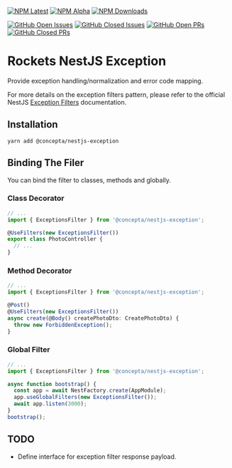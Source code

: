 [![NPM Latest](https://img.shields.io/npm/v/@concepta/nestjs-exception)](https://www.npmjs.com/package/@concepta/nestjs-exception)
[![NPM Alpha](https://img.shields.io/npm/v/@concepta/nestjs-exception/alpha)](https://www.npmjs.com/package/@concepta/nestjs-nestjscontrol)
[![NPM Downloads](https://img.shields.io/npm/dw/@conceptadev/nestjs-exception)](https://www.npmjs.com/package/@concepta/nestjs-exception)

[![GitHub Open Issues](https://img.shields.io/github/issues/conceptadev/rockets/nestjs-exception)](https://github.com/conceptadev/rockets/labels/nestjs-exception)
[![GitHub Closed Issues](https://img.shields.io/github/issues-closed/conceptadev/rockets/nestjs-exception)](https://github.com/conceptadev/rockets/labels/nestjs-exception)
[![GitHub Open PRs](https://img.shields.io/github/issues-pr/conceptadev/rockets/nestjs-exception)](https://github.com/conceptadev/rockets/labels/nestjs-exception)
[![GitHub Closed PRs](https://img.shields.io/github/issues-pr-closed/conceptadev/rockets/nestjs-exception)](https://github.com/conceptadev/rockets/labels/nestjs-exception)

# Rockets NestJS Exception

Provide exception handling/normalization and error code mapping.

For more details on the exception filters pattern, please refer to the official
NestJS [Exception Filters](https://docs.nestjs.com/exception-filters) documentation.

## Installation

`yarn add @concepta/nestjs-exception`

## Binding The Filer

You can bind the filter to classes, methods and globally.

### Class Decorator

```ts
// ...
import { ExceptionsFilter } from '@concepta/nestjs-exception';

@UseFilters(new ExceptionsFilter())
export class PhotoController {
  // ...
}
```

### Method Decorator

```ts
// ...
import { ExceptionsFilter } from '@concepta/nestjs-exception';

@Post()
@UseFilters(new ExceptionsFilter())
async create(@Body() createPhotoDto: CreatePhotoDto) {
  throw new ForbiddenException();
}
```

### Global Filter

```ts
// ...
import { ExceptionsFilter } from '@concepta/nestjs-exception';

async function bootstrap() {
  const app = await NestFactory.create(AppModule);
  app.useGlobalFilters(new ExceptionsFilter());
  await app.listen(3000);
}
bootstrap();
```

## TODO

- Define interface for exception filter response payload.
